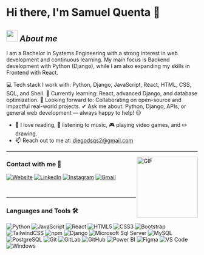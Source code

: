 # Hi there, I'm Samuel Quenta 👋



## <img src="https://media.giphy.com/media/ObNTw8Uzwy6KQ/giphy.gif" width="30px">&nbsp;***About me***

I am a Bachelor in Systems Engineering with a strong interest in web development and continuous learning. My main focus is Backend development with Python (Django), while I am also expanding my skills in Frontend with React.

💻 Tech stack I work with: Python, Django, JavaScript, React, HTML, CSS, SQL, and Shell.
🌱 Currently learning: React, advanced Django, and database optimization.
👯 Looking forward to: Collaborating on open-source and impactful real-world projects.
✔ Ask me about: Python, Django, APIs, or general web development — always happy to help! 😉<br>
- 📖 I love reading, 🎵 listening to music, 🎮 playing video games, and ✏️ drawing.
- 📫 Reach out to me at: <a href="diegodsqs2@gmail.com">diegodsqs2@gmail.com</a>

---


<img align="right" alt="GIF" height="160px" src="https://media.giphy.com/media/du3J3cXyzhj75IOgvA/giphy.gif" />



### Contact with me 📝


[![Website](https://img.shields.io/badge/Website-Visit-000000?style=flat&logo=Google-chrome&logoColor=white)]([https://tu-sitio.com](https://samqs.github.io/myPortfolio/))
[![LinkedIn](https://img.shields.io/badge/LinkedIn-Connect-0A66C2?style=flat&logo=linkedin&logoColor=white)]([https://www.linkedin.com/in/tuusuario](https://www.linkedin.com/in/samuel-quenta-salas/))
[![Instagram](https://img.shields.io/badge/Instagram-Follow-E4405F?style=flat&logo=instagram&logoColor=white)]([https://www.instagram.com/tuusuario](https://www.instagram.com/dsammqs/?hl=es-la))
[![Gmail](https://img.shields.io/badge/Email-Contact-D14836?style=flat&logo=gmail&logoColor=white)](mailto:diegodsqs2@gmail.com)



<br />

---

### Languages and Tools 🛠 


![Python](http://img.shields.io/badge/-Python-3776AB?style=flat-square&logo=python&logoColor=ffffff)
![JavaScript](https://img.shields.io/badge/-JavaScript-%23F7DF1C?style=flat-square&logo=javascript&logoColor=000000&labelColor=%23F7DF1C&color=%23FFCE5A)
![React](https://img.shields.io/badge/-React-61DAFB?style=flat-square&logo=react&logoColor=ffffff)
![HTML5](https://img.shields.io/badge/-HTML5-%23E44D27?style=flat-square&logo=html5&logoColor=ffffff)
![CSS3](https://img.shields.io/badge/-CSS3-%231572B6?style=flat-square&logo=css3)
![Bootstrap](https://img.shields.io/badge/-Bootstrap-563D7C?style=flat-square&logo=Bootstrap)
![TailwindCSS](https://img.shields.io/badge/-TailwindCSS-38B2AC?style=flat-square&logo=tailwind-css&logoColor=ffffff)
![npm](https://img.shields.io/badge/-npm-CB3837?style=flat-square&logo=npm)
![Django](https://img.shields.io/badge/-Django-092E20?style=flat-square&logo=django&logoColor=ffffff)
![Microsoft Sql Server](https://img.shields.io/badge/-Sql%20Server-CC2927?style=flat-square&logo=microsoft-sql-server&logoColor=ffffff)
![MySQL](https://img.shields.io/badge/-MySQL-4479A1?style=flat-square&logo=mysql&logoColor=ffffff)
![PostgreSQL](https://img.shields.io/badge/-PostgreSQL-336791?style=flat-square&logo=postgresql&logoColor=ffffff)
![Git](https://img.shields.io/badge/-Git-%23F05032?style=flat-square&logo=git&logoColor=%23ffffff)
![GitLab](https://img.shields.io/badge/-GitLab-FCA121?style=flat-square&logo=gitlab)
![GitHub](https://img.shields.io/badge/-GitHub-181717?style=flat-square&logo=github)
![Power BI](https://img.shields.io/badge/-Power%20BI-F2C811?style=flat-square&logo=powerbi&logoColor=000000)
![Figma](https://img.shields.io/badge/-Figma-F24E1E?style=flat-square&logo=figma&logoColor=ffffff)
![VS Code](http://img.shields.io/badge/-VS%20Code-007ACC?style=flat-square&logo=visual-studio-code&logoColor=ffffff)
![Windows](http://img.shields.io/badge/-Windows-0078D6?style=flat-square&logo=windows&logoColor=ffffff)


<br/>




